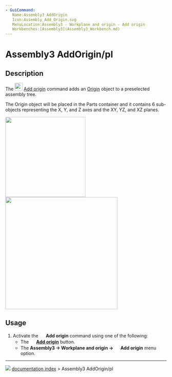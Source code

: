 ```yaml
---
- GuiCommand:
   Name:Assembly3 AddOrigin
   Icon:Assembly_Add_Origin.svg‎‎
   MenuLocation:Assembly3 - Workplane and origin - Add origin
   Workbenches:[Assembly3](Assembly3_Workbench.md)
---
```


# Assembly3 AddOrigin/pl

## Description

The <img alt="" src=images/Assembly_Add_Origin.svg  style="width:24px;"> [Add origin](Assembly3_AddOrigin.md) command adds an [Origin](App_OriginGroupExtension.md) object to a preselected assembly tree.

The Origin object will be placed in the Parts container and it contains 6 sub-objects representing the X, Y, and Z axes and the XY, YZ, and XZ planes.

<img alt="" src=images/_App_Assembly_Add_Origin-01.png  style="width:250px;"> <img alt="" src=images/_App_OriginGroupExtension-02.png  style="width:350px;">

## Usage

1.  Activate the <img alt="" src=images/Assembly_Add_Origin.svg  style="width:16px;"> **Add origin** command using one of the following:
    -   The **<img src="images/Assembly_Add_Origin.svg_" width=16px> [Add origin](Assembly3_AddOrigin.md)** button.
    -   The **Assembly3 → Workplane and origin → <img src="images/Assembly_Add_Origin.svg_" width=16px> Add origin** menu option.



---
![](images/Button_right.svg) [documentation index](../README.md) > Assembly3 AddOrigin/pl
